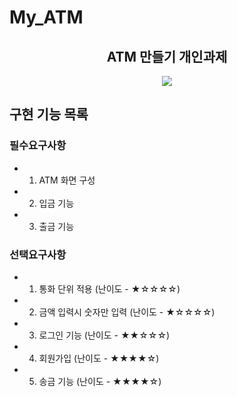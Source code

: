 # My_ATM
<h2 align="center"> ATM 만들기 개인과제 </h2>
<div align="center">
<img src="https://github.com/jhwoo944/My_ATM/assets/128718414/5f36937f-1bd4-4723-8692-a6f70d11159c))https://github.com/jhwoo944/My_ATM/assets/128718414/5f36937f-1bd4-4723-8692-a6f70d11159c" />
</div>

## 구현 기능 목록
### 필수요구사항
 - 1. ATM 화면 구성

 - 2. 입금 기능

 - 3. 출금 기능

### 선택요구사항
 - 1. 통화 단위 적용 (난이도 - ★☆☆☆☆)

 - 2. 금액 입력시 숫자만 입력 (난이도  - ★☆☆☆☆)
      
 - 3. 로그인 기능 (난이도 - ★★☆☆☆)

 - 4. 회원가입 (난이도 - ★★★★☆)

 - 5. 송금 기능 (난이도 - ★★★★☆)
